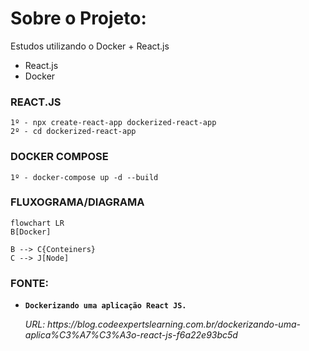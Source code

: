 # Sobre o Projeto:
Estudos utilizando o Docker + React.js

- React.js
- Docker 


### REACT.JS

```
1º - npx create-react-app dockerized-react-app
2º - cd dockerized-react-app
```

### DOCKER COMPOSE

```
1º - docker-compose up -d --build
```


### FLUXOGRAMA/DIAGRAMA

```mermaid
flowchart LR
B[Docker]

B --> C{Conteiners}
C --> J[Node]
```



### FONTE:
<ul>
  
  <li>
    <p><b><code>Dockerizando uma aplicação React JS.</code></b></p>
    <p><i>URL: https://blog.codeexpertslearning.com.br/dockerizando-uma-aplica%C3%A7%C3%A3o-react-js-f6a22e93bc5d </i></p>
  </li> 
  
</ul>